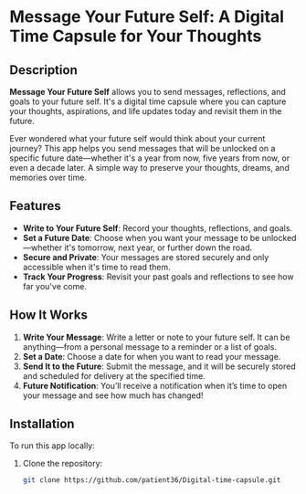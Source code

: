 # Message Your Future Self: A Digital Time Capsule for Your Thoughts

## Description

**Message Your Future Self** allows you to send messages, reflections, and goals to your future self. It's a digital time capsule where you can capture your thoughts, aspirations, and life updates today and revisit them in the future.

Ever wondered what your future self would think about your current journey? This app helps you send messages that will be unlocked on a specific future date—whether it's a year from now, five years from now, or even a decade later. A simple way to preserve your thoughts, dreams, and memories over time.

## Features

- **Write to Your Future Self**: Record your thoughts, reflections, and goals.
- **Set a Future Date**: Choose when you want your message to be unlocked—whether it's tomorrow, next year, or further down the road.
- **Secure and Private**: Your messages are stored securely and only accessible when it's time to read them.
- **Track Your Progress**: Revisit your past goals and reflections to see how far you've come.

## How It Works

1. **Write Your Message**: Write a letter or note to your future self. It can be anything—from a personal message to a reminder or a list of goals.
2. **Set a Date**: Choose a date for when you want to read your message.
3. **Send It to the Future**: Submit the message, and it will be securely stored and scheduled for delivery at the specified time.
4. **Future Notification**: You’ll receive a notification when it’s time to open your message and see how much has changed!

## Installation

To run this app locally:

1. Clone the repository:
   ```bash
   git clone https://github.com/patient36/Digital-time-capsule.git
   ```
